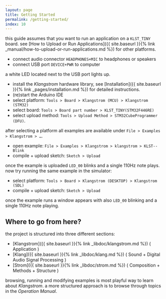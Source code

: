 ```yaml
---
layout: page
title: Getting Started
permalink: /getting-started/
index: 10
---
```


this guide assumes that you want to run an application on a `KLST_TINY` board. see [How to Upload or Run Applications]({{ site.baseurl }}{% link _manual/how-to-upload-or-run-applications.md %}) for other platforms.

- connect audio connector `HEADPHONES+MIC` to headphones or speakers
- connect USB port `DEVICE+PWR` to computer

a white LED located next to the USB port lights up.

- install the *Klangstrom* hardware library, see [Installation]({{ site.baseurl }}{% link _pages/installation.md %}) for detailed instructions. 
- (re)start the Arduino IDE
- select platform: `Tools > Board > Klangstrom (MCU) > Klangstrom (STM32)`
- select board: `Tools > Board part number > KLST_TINY(STM32F446RE)`
- select upload method: `Tools > Upload Method > STM32CubeProgrammer (DFU)`. 

after selecting a platform all examples are available under `File > Examples > Klangstrom > …`.

- open example: `File > Examples > Klangstrom > klangstrom > KLST--Blink`
- compile + upload sketch: `Sketch > Upload`

once the example is uploaded `LED_00` blinks and a single 110Hz note plays. now try running the same example in the simulator:

- select platform: `Tools > Board > Klangstrom (DESKTOP) > Klangstrom (SDL)`
- compile + upload sketch: `Sketch > Upload`

once the example runs a window appears with also `LED_00` blinking and a single 110Hz note playing.

## Where to go from here?

the project is structured into three different sections:

- [Klangstrom]({{ site.baseurl }}{% link _libdoc/klangstrom.md %}) ( Application )
- [Klang]({{ site.baseurl }}{% link _libdoc/klang.md %}) ( Sound + Digital Audio Signal Processing )
- [Strom]({{ site.baseurl }}{% link _libdoc/strom.md %}) ( Composition + Methods + Structure )

browsing, running and modifying examples is most playful way to learn about *Klangstrom*. a more structured approach is to browse through topics in the *Operation Manual*.
